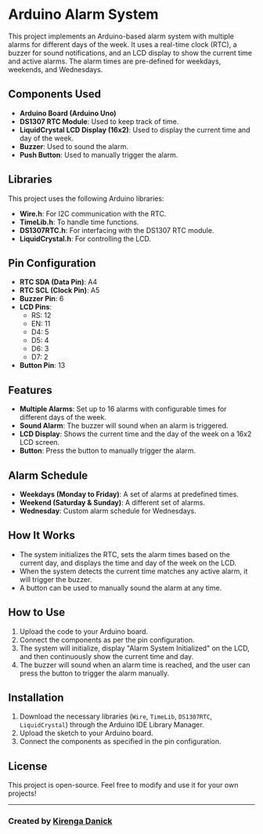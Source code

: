 # Arduino Alarm System

This project implements an Arduino-based alarm system with multiple alarms for different days of the week. It uses a real-time clock (RTC), a buzzer for sound notifications, and an LCD display to show the current time and active alarms. The alarm times are pre-defined for weekdays, weekends, and Wednesdays.

## Components Used
- **Arduino Board (Arduino Uno)**
- **DS1307 RTC Module**: Used to keep track of time.
- **LiquidCrystal LCD Display (16x2)**: Used to display the current time and day of the week.
- **Buzzer**: Used to sound the alarm.
- **Push Button**: Used to manually trigger the alarm.

## Libraries
This project uses the following Arduino libraries:
- **Wire.h**: For I2C communication with the RTC.
- **TimeLib.h**: To handle time functions.
- **DS1307RTC.h**: For interfacing with the DS1307 RTC module.
- **LiquidCrystal.h**: For controlling the LCD.

## Pin Configuration
- **RTC SDA (Data Pin)**: A4
- **RTC SCL (Clock Pin)**: A5
- **Buzzer Pin**: 6
- **LCD Pins**:
  - RS: 12
  - EN: 11
  - D4: 5
  - D5: 4
  - D6: 3
  - D7: 2
- **Button Pin**: 13

## Features
- **Multiple Alarms**: Set up to 16 alarms with configurable times for different days of the week.
- **Sound Alarm**: The buzzer will sound when an alarm is triggered.
- **LCD Display**: Shows the current time and the day of the week on a 16x2 LCD screen.
- **Button**: Press the button to manually trigger the alarm.

## Alarm Schedule
- **Weekdays (Monday to Friday)**: A set of alarms at predefined times.
- **Weekend (Saturday & Sunday)**: A different set of alarms.
- **Wednesday**: Custom alarm schedule for Wednesdays.

## How It Works
- The system initializes the RTC, sets the alarm times based on the current day, and displays the time and day of the week on the LCD.
- When the system detects the current time matches any active alarm, it will trigger the buzzer.
- A button can be used to manually sound the alarm at any time.

## How to Use
1. Upload the code to your Arduino board.
2. Connect the components as per the pin configuration.
3. The system will initialize, display "Alarm System Initialized" on the LCD, and then continuously show the current time and day.
4. The buzzer will sound when an alarm time is reached, and the user can press the button to trigger the alarm manually.

## Installation
1. Download the necessary libraries (`Wire`, `TimeLib`, `DS1307RTC`, `LiquidCrystal`) through the Arduino IDE Library Manager.
2. Upload the sketch to your Arduino board.
3. Connect the components as specified in the pin configuration.

## License
This project is open-source. Feel free to modify and use it for your own projects!

---

### Created by [Kirenga Danick](https://github.com/kdanick)
